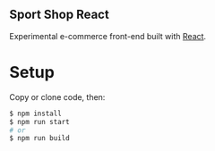 ## Sport Shop React

Experimental e-commerce front-end built with [React](https://github.com/facebook/react/).

# Setup

Copy or clone code, then:
```bash
$ npm install
$ npm run start
# or
$ npm run build
```